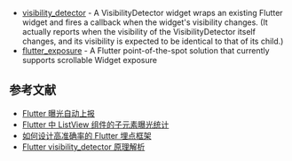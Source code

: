 - [visibility_detector](https://pub.dev/packages/visibility_detector) - A VisibilityDetector widget wraps an existing Flutter widget and fires a callback when the widget's visibility changes. (It actually reports when the visibility of the VisibilityDetector itself changes, and its visibility is expected to be identical to that of its child.)
- [flutter_exposure](https://github.com/Vadaski/flutter_exposure/) - A Flutter point-of-the-spot solution that currently supports scrollable Widget exposure

## 参考文献

- [Flutter 曝光自动上报](https://juejin.cn/post/6922418020354621447)
- [Flutter 中 ListView 组件的子元素曝光统计](https://loveky.github.io/2018/07/13/flutter-listview-child-visibility-monitor/)
- [如何设计高准确率的 Flutter 埋点框架](https://www.infoq.cn/article/3-vxbwyjxqxxldlbu09x)
- [Flutter visibility_detector 原理解析](https://juejin.cn/post/6985043598051901477)
